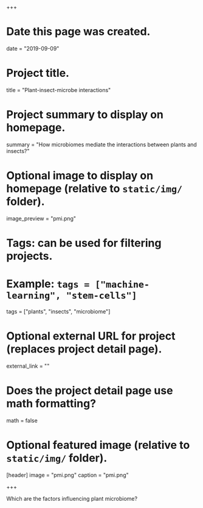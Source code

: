 +++
# Date this page was created.
date = "2019-09-09"

# Project title.
title = "Plant-insect-microbe interactions"

# Project summary to display on homepage.
summary = "How microbiomes mediate the interactions between plants and insects?"

# Optional image to display on homepage (relative to `static/img/` folder).
image_preview = "pmi.png"

# Tags: can be used for filtering projects.
# Example: `tags = ["machine-learning", "stem-cells"]`
tags = ["plants", "insects", "microbiome"]

# Optional external URL for project (replaces project detail page).
external_link = ""

# Does the project detail page use math formatting?
math = false

# Optional featured image (relative to `static/img/` folder).
[header]
image = "pmi.png"
caption = "pmi.png"

+++

Which are the factors influencing plant microbiome?
